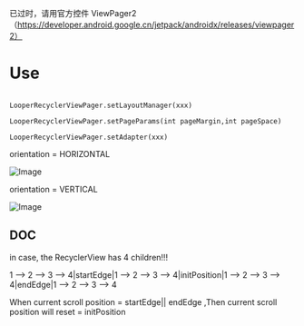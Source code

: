 已过时，请用官方控件 ViewPager2（https://developer.android.google.cn/jetpack/androidx/releases/viewpager2）

# Use
```

LooperRecyclerViewPager.setLayoutManager(xxx)

LooperRecyclerViewPager.setPageParams(int pageMargin,int pageSpace)

LooperRecyclerViewPager.setAdapter(xxx)

```

orientation = HORIZONTAL

![Image](https://github.com/msilemsile/LooperRecyclerViewPager/blob/master/demo.gif)

orientation = VERTICAL

![Image](https://github.com/msilemsile/LooperRecyclerViewPager/blob/master/demo2.gif)

## DOC

in case, the RecyclerView has 4 children!!!


1 --> 2 --> 3 --> 4|startEdge|1 --> 2 --> 3 --> 4|initPosition|1 --> 2 --> 3 --> 4|endEdge|1 --> 2 --> 3 --> 4


When current scroll position = startEdge|| endEdge ,Then current scroll position will reset = initPosition
